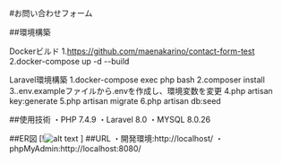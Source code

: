 #お問い合わせフォーム

##環境構築

Dockerビルド
1.https://github.com/maenakarino/contact-form-test
2.docker-compose up -d --build

Laravel環境構築
1.docker-compose exec php bash
2.composer install
3..env.exampleファイルから.envを作成し、環境変数を変更
4.php artisan key:generate
5.php artisan migrate
6.php artisan db:seed

##使用技術
・PHP 7.4.9
・Laravel 8.0
・MYSQL 8.0.26

##ER図
[!![alt text](image.png) ]
##URL
・開発環境:http://localhost/
・phpMyAdmin:http://localhost:8080/
